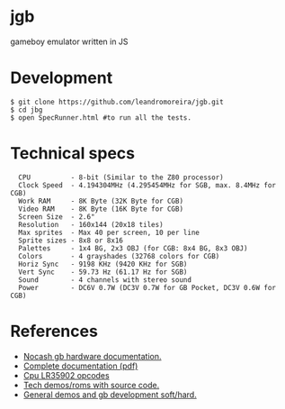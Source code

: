 jgb
===

gameboy emulator written in JS

Development
===

```shell
$ git clone https://github.com/leandromoreira/jgb.git
$ cd jbg
$ open SpecRunner.html #to run all the tests.
```

Technical specs
===
```
  CPU          - 8-bit (Similar to the Z80 processor)
  Clock Speed  - 4.194304MHz (4.295454MHz for SGB, max. 8.4MHz for CGB)
  Work RAM     - 8K Byte (32K Byte for CGB)
  Video RAM    - 8K Byte (16K Byte for CGB)
  Screen Size  - 2.6"
  Resolution   - 160x144 (20x18 tiles)
  Max sprites  - Max 40 per screen, 10 per line
  Sprite sizes - 8x8 or 8x16
  Palettes     - 1x4 BG, 2x3 OBJ (for CGB: 8x4 BG, 8x3 OBJ)
  Colors       - 4 grayshades (32768 colors for CGB)
  Horiz Sync   - 9198 KHz (9420 KHz for SGB)
  Vert Sync    - 59.73 Hz (61.17 Hz for SGB)
  Sound        - 4 channels with stereo sound
  Power        - DC6V 0.7W (DC3V 0.7W for GB Pocket, DC3V 0.6W for CGB)
````

References
===

*  [Nocash gb hardware documentation.](http://problemkaputt.de/pandocs.htm)
*  [Complete documentation (pdf)](http://marc.rawer.de/Gameboy/Docs/GBCPUman.pdf)
*  [Cpu LR35902 opcodes](http://www.pastraiser.com/cpu/gameboy/gameboy_opcodes.html)
*  [Tech demos/roms with source code.](http://www.opusgames.com/games/GBDev/GBDev.html)
*  [General demos and gb development soft/hard.](http://gbdev.gg8.se/)

